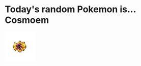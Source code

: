 # Today's random Pokemon is... Cosmoem

![Cosmoem shiny sprite](https://raw.githubusercontent.com/PokeAPI/sprites/master/sprites/pokemon/shiny/790.png)